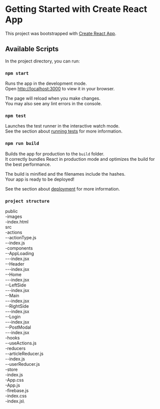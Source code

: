 # Getting Started with Create React App

This project was bootstrapped with [Create React App](https://github.com/facebook/create-react-app).

## Available Scripts

In the project directory, you can run:

### `npm start`

Runs the app in the development mode.\
Open [http://localhost:3000](http://localhost:3000) to view it in your browser.

The page will reload when you make changes.\
You may also see any lint errors in the console.

### `npm test`

Launches the test runner in the interactive watch mode.\
See the section about [running tests](https://facebook.github.io/create-react-app/docs/running-tests) for more information.

### `npm run build`

Builds the app for production to the `build` folder.\
It correctly bundles React in production mode and optimizes the build for the best performance.

The build is minified and the filenames include the hashes.\
Your app is ready to be deployed!

See the section about [deployment](https://facebook.github.io/create-react-app/docs/deployment) for more information.

### `project structure`

public\
-images\
-index.html\
src\
-actions\
--actionType.js\
--index.js\
-components\
--AppLoading\
---index.jsx\
--Header\
---index.jsx\
--Home\
---index.jsx\
--LeftSide\
---index.jsx\
--Main\
---index.jsx\
--RightSide\
---index.jsx\
--Login\
---index.jsx\
--PostModal\
---index.jsx\
-hooks\
--useActions.js\
-reducers\
--articleReducer.js\
--index.js\
--userReducer.js\
-store\
-index.js\
-App.css\
-App.js\
-firebase.js\
-index.css\
-index.js\
